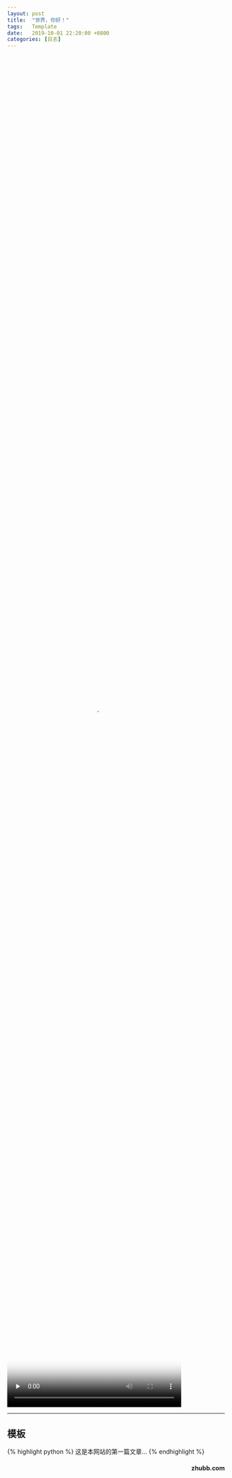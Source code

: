 ```yaml
---
layout:	post
title:	"世界，你好！"
tags:	Template
date:	2019-10-01 22:20:00 +0800
categories:	[日志] 
---
```


<style>
video {object-fit:fill; width:80%; height:80%;}
</style>

<video id="video" controls="controls" preload="none" poster="/assets/imgs/video.jpg">
      <source id="mp4" src="http://www.zhubb.com/ss/XiangSi.mp4" type="video/mp4"></video>

---

## 模板

{% highlight python %}
这是本网站的第一篇文章...
{% endhighlight %}



<h4 align = "right">zhubb.com</h4>

